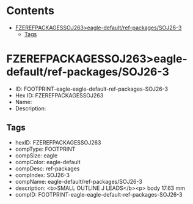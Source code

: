 



Contents
========

* [FZEREFPACKAGESSOJ263>eagle-default/ref-packages/SOJ26-3](#fzerefpackagessoj263eagle-defaultref-packagessoj26-3)
	* [Tags](#tags)

# FZEREFPACKAGESSOJ263>eagle-default/ref-packages/SOJ26-3

- ID: FOOTPRINT-eagle-eagle-default-ref-packages-SOJ26-3
- Hex ID: FZEREFPACKAGESSOJ263
- Name: 
- Description: 

## Tags

- hexID: FZEREFPACKAGESSOJ263
- oompType: FOOTPRINT
- oompSize: eagle
- oompColor: eagle-default
- oompDesc: ref-packages
- oompIndex: SOJ26-3
- oompName: eagle-default/ref-packages/SOJ26-3
- description: &lt;b&gt;SMALL OUTLINE J LEADS&lt;/b&gt;&lt;p&gt;&#xD;
body 17.63 mm
- oompID: FOOTPRINT-eagle-eagle-default-ref-packages-SOJ26-3

